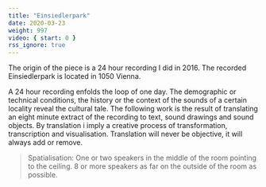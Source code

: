 ```yaml
---
title: "Einsiedlerpark"
date: 2020-03-23
weight: 997
video: { start: 0 }
rss_ignore: true
---
```

The origin of the piece is a 24 hour recording I did in 2016. The recorded Einsiedlerpark is located in 1050 Vienna.

A 24 hour recording enfolds the loop of one day. The demographic or technical conditions, the history or the context of the sounds of a certain locality reveal the cultural tale. The following work is the result of translating an eight minute extract of the recording to text, sound drawings and sound objects.
By translation i imply a creative process of transformation, transcription and visualisation. Translation will never be objective, it will always add or remove.  

> Spatialisation: One or two speakers in the middle of the room pointing to the ceiling. 8 or more speakers as far on the outside of the room as possible.
